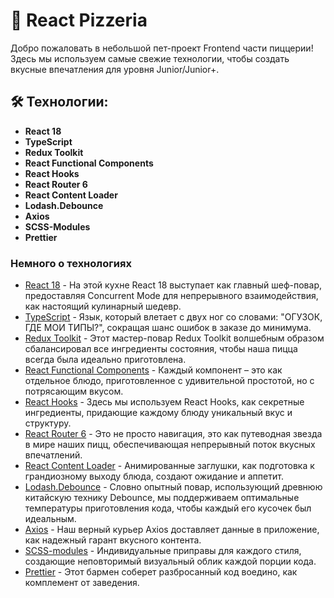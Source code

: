 # 🍕 React Pizzeria

Добро пожаловать в небольшой пет-проект Frontend части пиццерии! Здесь мы используем самые свежие технологии, чтобы создать вкусные впечатления для уровня Junior/Junior+.

## 🛠️ Технологии:

- **React 18**
- **TypeScript**
- **Redux Toolkit**
- **React Functional Components**
- **React Hooks**
- **React Router 6**
- **React Content Loader**
- **Lodash.Debounce**
- **Axios**
- **SCSS-Modules**
- **Prettier**

### Немного о технологиях

- [React 18](https://legacy.reactjs.org) - На этой кухне React 18 выступает как главный шеф-повар, предоставляя Concurrent Mode для непрерывного взаимодействия, как настоящий кулинарный шедевр.
- [TypeScript](https://www.typescriptlang.org/) - Язык, который влетает с двух ног со словами: "ОГУЗОК, ГДЕ МОИ ТИПЫ?", сокращая шанс ошибок в заказе до минимума.
- [Redux Toolkit](https://redux-toolkit.js.org/) - Этот мастер-повар Redux Toolkit волшебным образом сбалансировал все ингредиенты состояния, чтобы наша пицца всегда была идеально приготовлена.
- [React Functional Components](https://reactjs.org/docs/components-and-props.html#function-components) - Каждый компонент – это как отдельное блюдо, приготовленное с удивительной простотой, но с потрясающим вкусом.
- [React Hooks](https://reactjs.org/docs/hooks-intro.html) - Здесь мы используем React Hooks, как секретные ингредиенты, придающие каждому блюду уникальный вкус и структуру.
- [React Router 6](https://reactrouter.com/) - Это не просто навигация, это как путеводная звезда в мире наших пицц, обеспечивающая непрерывный поток вкусных впечатлений.
- [React Content Loader](https://skeletonreact.com/) - Анимированные заглушки, как подготовка к грандиозному выходу блюда, создают ожидание и аппетит.
- [Lodash.Debounce](https://lodash.com/docs/4.17.15#debounce) - Словно опытный повар, использующий древнюю китайскую технику Debounce, мы поддерживаем оптимальные температуры приготовления кода, чтобы каждый его кусочек был идеальным.
- [Axios](https://axios-http.com/) - Наш верный курьер Axios доставляет данные в приложение, как надежный гарант вкусного контента.
- [SCSS-modules](https://sass-lang.com/documentation) - Индивидуальные приправы для каждого стиля, создающие неповторимый визуальный облик каждой порции кода.
- [Prettier](https://prettier.io/) - Этот бармен соберет разбросанный код воедино, как комплемент от заведения.
